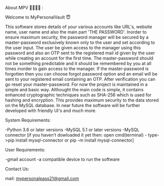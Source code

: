 About MPV 🙋‍♂️🙋‍♀️ :

Welcome to MyPersonalVault 😇 

This software stores details of your various accounts like URL's, website name, user name and also the main part 'THE PASSWORD'.
Inorder to ensure maximum security, the password manager will be secured by a master-password exclusively known only to the user 
and set according to the user input. The user be given access to the manager using this password and also an OTP sent to the registered
mail id given by the user while creating an account for the first time. The master-password should not be something predictable and it 
should be remembered by you at all times inorder to gain access to the manager. If the master-password is forgotten then you can 
choose forgot password option and an email will be sent to your registered email containing an OTP. After verification you can go reset your master-password.
For now the project is maintained in a simple and basic way. Althought the main code is simple, it contains enhanced cryptographic techniques such as SHA-256 
which is used for hashing and encryption. This provides maximum security to the data stored on the MySQL database.
In near future the software will be further developed with friendly UI's and much more.

System Requirements:

-Python 3.6 or later versions
-MySQL 5.1 or later versions
-MySQL connector [if you haven't dowloaded it yet then: open cmd(terminal) - type->pip install mysql-connector or pip -m install mysql-connector]


User Requirements:

-gmail account
-a compatible device to run the software

Contact Us:

mail: mypersonalpass21@gmail.com
